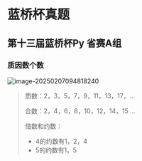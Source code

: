 # 蓝桥杯真题

## 第十三届蓝桥杯Py 省赛A组

### 质因数个数

![image-20250207094818240](C:/Users/Gang%20Clouder/AppData/Roaming/Typora/typora-user-images/image-20250207094818240.png)



> 质数：2，3，5，7，9，11，13，17，...
>
> 合数：2，4，6，8，10，12，14，15 ...
>
> 倍数和约数：
>
> - 4的约数有1，2，4
> - 5的约数有1，5



